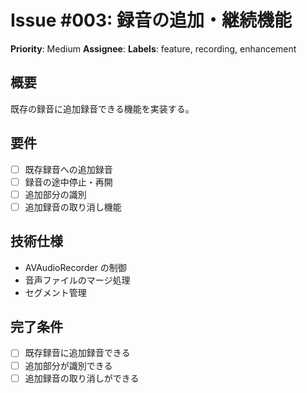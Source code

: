 # Issue #003: 録音の追加・継続機能
**Priority**: Medium
**Assignee**: 
**Labels**: feature, recording, enhancement

## 概要
既存の録音に追加録音できる機能を実装する。

## 要件
- [ ] 既存録音への追加録音
- [ ] 録音の途中停止・再開
- [ ] 追加部分の識別
- [ ] 追加録音の取り消し機能

## 技術仕様
- AVAudioRecorder の制御
- 音声ファイルのマージ処理
- セグメント管理

## 完了条件
- [ ] 既存録音に追加録音できる
- [ ] 追加部分が識別できる
- [ ] 追加録音の取り消しができる